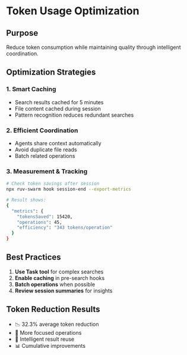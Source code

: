 # Token Usage Optimization

## Purpose
Reduce token consumption while maintaining quality through intelligent coordination.

## Optimization Strategies

### 1. Smart Caching
- Search results cached for 5 minutes
- File content cached during session
- Pattern recognition reduces redundant searches

### 2. Efficient Coordination
- Agents share context automatically
- Avoid duplicate file reads
- Batch related operations

### 3. Measurement & Tracking

```bash
# Check token savings after session
npx ruv-swarm hook session-end --export-metrics

# Result shows:
{
  "metrics": {
    "tokensSaved": 15420,
    "operations": 45,
    "efficiency": "343 tokens/operation"
  }
}
```

## Best Practices
1. **Use Task tool** for complex searches
2. **Enable caching** in pre-search hooks
3. **Batch operations** when possible
4. **Review session summaries** for insights

## Token Reduction Results
- 📉 32.3% average token reduction
- 🎯 More focused operations
- 🔄 Intelligent result reuse
- 📊 Cumulative improvements